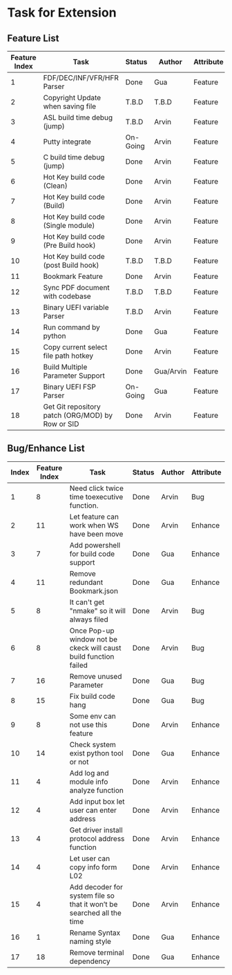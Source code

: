 # Task for Extension

## Feature List
| Feature Index | Task                                          | Status            | Author        | Attribute |
| ------------- | --------------------------------------------- | ----------------- | ------------- | --------- |
|             1 | FDF/DEC/INF/VFR/HFR Parser                    | Done              | Gua           | Feature   |
|             2 | Copyright Update when saving file             | T.B.D             | T.B.D         | Feature   |
|             3 | ASL build time debug (jump)                   | T.B.D             | Arvin         | Feature   |
|             4 | Putty integrate                               | On-Going          | Arvin         | Feature   |
|             5 | C build time debug (jump)                     | Done              | Arvin         | Feature   |
|             6 | Hot Key build code (Clean)                    | Done              | Arvin         | Feature   |
|             7 | Hot Key build code (Build)                    | Done              | Arvin         | Feature   |
|             8 | Hot Key build code (Single module)            | Done              | Arvin         | Feature   |
|             9 | Hot Key build code (Pre Build hook)           | Done              | Arvin         | Feature   |
|            10 | Hot Key build code (post Build hook)          | T.B.D             | T.B.D         | Feature   |
|            11 | Bookmark Feature                              | Done              | Arvin         | Feature   |
|            12 | Sync PDF document with codebase               | T.B.D             | T.B.D         | Feature   |
|            13 | Binary UEFI variable Parser                   | T.B.D             | Arvin         | Feature   |
|            14 | Run command by python                         | Done              | Gua           | Feature   |
|            15 | Copy current select file path hotkey          | Done              | Arvin         | Feature   |
|            16 | Build Multiple Parameter Support              | Done              | Gua/Arvin     | Feature   |
|            17 | Binary UEFI FSP Parser                        | On-Going          | Gua           | Feature   |
|            18 | Get Git repository patch (ORG/MOD) by Row or SID | Done           | Arvin         | Feature   |

## Bug/Enhance List
| Index | Feature Index | Task                                          | Status            | Author        | Attribute |
| ----- | ------------- | --------------------------------------------- | ----------------- | ------------- | --------- |
|     1 |             8 | Need click twice time toexecutive function.   | Done              | Arvin         | Bug       |
|     2 |            11 | Let feature can work when WS have been move   | Done              | Arvin         | Enhance   |
|     3 |             7 | Add powershell for build code support         | Done              | Gua           | Enhance   |
|     4 |            11 | Remove redundant Bookmark.json                | Done              | Gua           | Enhance   |
|     5 |             8 | It can't get "nmake" so it will always filed  | Done              | Arvin         | Bug       |
|     6 |             8 | Once Pop-up window not be ckeck will caust build function failed| Done  | Arvin   | Bug       |
|     7 |            16 | Remove unused Parameter                       | Done              | Gua           | Bug       |
|     8 |            15 | Fix build code hang                           | Done              | Gua           | Bug       |
|     9 |             8 | Some env can not use this feature             | Done              | Arvin         | Enhance   |
|    10 |            14 | Check system exist python tool or not         | Done              | Gua           | Enhance   |
|    11 |             4 | Add log and module info analyze function      | Done              | Arvin         | Enhance   |
|    12 |             4 | Add input box let user can enter address      | Done              | Arvin         | Enhance   |
|    13 |             4 | Get driver install protocol address function  | Done              | Arvin         | Enhance   |
|    14 |             4 | Let user can copy info form L02               | Done              | Arvin         | Enhance   |
|    15 |             4 | Add decoder for system file so that it won’t be searched all the time|Done| Arvin | Enhance   |
|    16 |             1 | Rename Syntax naming style                    | Done              | Gua           | Enhance   |
|    17 |            18 | Remove terminal dependency                    | Done              | Gua           | Enhance   |
